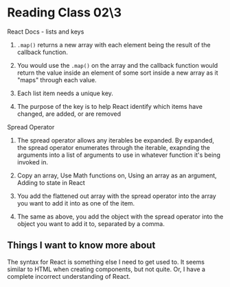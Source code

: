# Reading Class 02\3

React Docs - lists and keys

1) `.map()` returns a new array with each element being the result of the callback function.

2) You would use the `.map()` on the array and the callback function would return the value inside an element of some sort inside a new array as it "maps" through each value.

3) Each list item needs a unique key.

4) The purpose of the key is to help React identify which items have changed, are added, or are removed

Spread Operator

1) The spread operator allows any iterables be expanded. By expanded, the spread operator enumerates through the iterable, exapnding the arguments into a list of arguments to use in whatever function it's being invoked in.

2) Copy an array, Use Math functions on, Using an array as an argument, Adding to state in React

3) You add the flattened out array with the spread operator into the array you want to add it into as one of the item.

4) The same as above, you add the object with the spread operator into the object you want to add it to, separated by a comma.

## Things I want to know more about

The syntax for React is something else I need to get used to. It seems similar to HTML when creating components, but not quite. Or, I have a complete incorrect understanding of React.